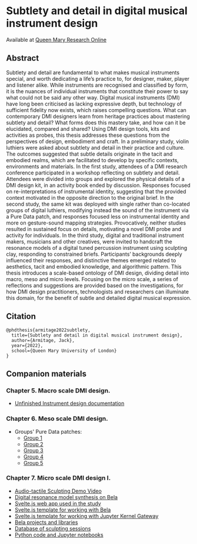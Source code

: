# Subtlety and detail in digital musical instrument design

Available at [Queen Mary Research Online](https://qmro.qmul.ac.uk/xmlui/handle/123456789/79327)

## Abstract

Subtlety and detail are fundamental to what makes musical instruments special, and worth dedicating a life’s practice to, for designer, maker, player and listener alike. While instruments are recognised and classified by form, it is the nuances of individual instruments that constitute their power to say what could not be said any other way. Digital musical instruments (DMI) have long been criticised as lacking expressive depth, but technology of sufficient fidelity now exists, which raises compelling questions. What can contemporary DMI designers learn from heritage practices about mastering subtlety and detail? What forms does this mastery take, and how can it be elucidated, compared and shared? Using DMI design tools, kits and activities as probes, this thesis addresses these questions from the perspectives of design, embodiment and craft. In a preliminary study, violin luthiers were asked about subtlety and detail in their practice and culture. The outcomes suggested that subtle details originate in the tacit and embodied realms, which are facilitated to develop by specific contexts, environments and materials. In the first study, attendees of a DMI research conference participated in a workshop reflecting on subtlety and detail. Attendees were divided into groups and explored the physical details of a DMI design kit, in an activity book ended by discussion. Responses focused on re-interpretations of instrumental identity, suggesting that the provided context motivated in the opposite direction to the original brief. In the second study, the same kit was deployed with single rather than co-located groups of digital luthiers, modifying instead the sound of the instrument via a Pure Data patch, and responses focused less on instrumental identity and more on gesture-sound mapping strategies. Provocatively, neither studies resulted in sustained focus on details, motivating a novel DMI probe and activity for individuals. In the third study, digital and traditional instrument makers, musicians and other creatives, were invited to handcraft the resonance models of a digital tuned percussion instrument using sculpting clay, responding to constrained briefs. Participants’ backgrounds deeply influenced their responses, and distinctive themes emerged related to aesthetics, tacit and embodied knowledge, and algorithmic pattern. This thesis introduces a scale-based ontology of DMI design, dividing detail into macro, meso and micro levels. Focusing on the micro scale, a series of reflections and suggestions are provided based on the investigations, for how DMI design practitioners, technologists and researchers can illuminate this domain, for the benefit of subtle and detailed digital musical expression.

## Citation

```
@phdthesis{armitage2022subtlety,
  title={Subtlety and detail in digital musical instrument design},
  author={Armitage, Jack},
  year={2022},
  school={Queen Mary University of London}
}
```

## Companion materials

<!-- ## Chapter 1. Introduction. -->
<!-- ## Chapter 2. Background. -->
<!-- ## Chapter 3. Subtlety and detail in violin lutherie. -->
<!-- ## Chapter 4. Methodology -->
### Chapter 5. Macro scale DMI design.
- [Unfinished Instrument design documentation](https://github.com/AugmentedInstrumentsLab/NIMEcraftWorkshop)

### Chapter 6. Meso scale DMI design.
- Groups' Pure Data patches:
    + [Group 1](https://gitlab.com/qm/workshopstudy2groupA)
    + [Group 2](https://gitlab.com/qm/workshopstudy2groupB)
    + [Group 3](https://gitlab.com/qm/workshopstudy2groupC)
    + [Group 4](https://gitlab.com/qm/workshopstudy2groupD)
    + [Group 5](https://gitlab.com/qm/workshopstudy2groupE)

### Chapter 7. Micro scale DMI design I.
- [Audio-tactile Sculpting Demo Video](https://www.youtube.com/watch?v=EtJrk9LywWI)
- [Digital resonance model synthesis on Bela](https://github.com/jarmitage/resonators)
- [Svelte.js web app used in the study](https://gitlab.com/jarmitage/hybridcraft-ui)
- [Svelte.js template for working with Bela](https://github.com/jarmitage/svelte-bela)
- [Svelte.js template for working with Jupyter Kernel Gateway](https://github.com/jarmitage/svelte-jupyter-kernel-gateway)
- [Bela projects and libraries](https://gitlab.com/jarmitage/bela_mono)
- [Database of sculpting sessions](https://gitlab.com/jarmitage/hybridcraft-db)
- [Python code and Jupyter notebooks](https://gitlab.com/jarmitage/hybridcraft-lab)

<!-- ## Chapter 9. Micro scale DMI design III. -->
<!-- ## Chapter 10. Discussion -->
